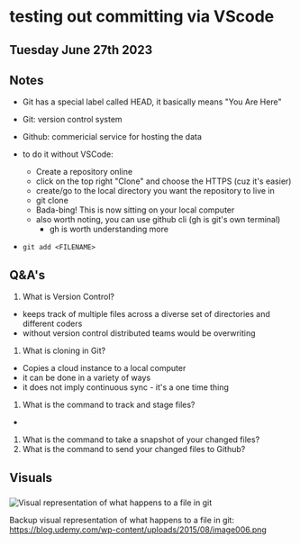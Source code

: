 # testing out committing via VScode

## Tuesday June 27th 2023

## Notes
* Git has a special label called HEAD, it basically means "You Are Here"
* Git: version control system
* Github: commericial service for hosting the data

* to do it without VSCode:
  * Create a repository online
  * click on the top right "Clone" and choose the HTTPS (cuz it's easier)
  * create/go to the local directory you want the repository to live in
  * git clone <HTTPS PATH>
  * Bada-bing! This is now sitting on your local computer
  * also worth noting, you can use github cli (gh is git's own terminal)
    * gh is worth understanding more
* `git add <FILENAME>` 

## Q&A's
1. What is Version Control?
  * keeps track of multiple files across a diverse set of directories and different coders
  * without version control distributed teams would be overwriting 

1. What is cloning in Git?
  * Copies a cloud instance to a local computer
  * it can be done in a variety of ways
  * it does not imply continuous sync - it's a one time thing

1. What is the command to track and stage files?
  * 
1. What is the command to take a snapshot of your changed files?
1. What is the command to send your changed files to Github?

## Visuals

### 
![Visual representation of what happens to a file in git](https://blog.udemy.com/wp-content/uploads/2015/08/image006.png)

Backup visual representation of what happens to a file in git: https://blog.udemy.com/wp-content/uploads/2015/08/image006.png